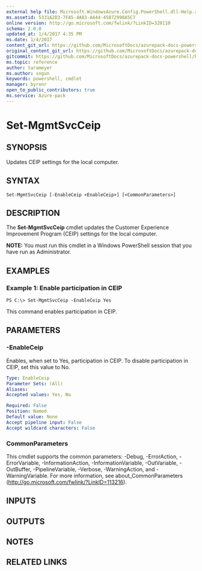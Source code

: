 ```yaml
---
external help file: Microsoft.WindowsAzure.Config.PowerShell.dll-Help.xml
ms.assetid: 5331A2D3-7FA5-4A83-A444-45872998A5C7
online version: http://go.microsoft.com/fwlink/?LinkID=320110
schema: 2.0.0
updated_at: 1/4/2017 4:35 PM
ms.date: 1/4/2017
content_git_url: https://github.com/MicrosoftDocs/azurepack-docs-powershell/blob/live/AzurePack-cmdlets/Configuration/v1.0/Set-MgmtSvcCeip.md
original_content_git_url: https://github.com/MicrosoftDocs/azurepack-docs-powershell/blob/live/AzurePack-cmdlets/Configuration/v1.0/Set-MgmtSvcCeip.md
gitcommit: https://github.com/MicrosoftDocs/azurepack-docs-powershell/blob/676435fba79c23d58e9141828e751b939d2694b8/AzurePack-cmdlets/Configuration/v1.0/Set-MgmtSvcCeip.md
ms.topic: reference
author: tarameyer
ms.author: sngun
keywords: powershell, cmdlet
manager: byronr
open_to_public_contributors: true
ms.service: Azure-pack
---
```


# Set-MgmtSvcCeip

## SYNOPSIS
Updates CEIP settings for the local computer.

## SYNTAX

```
Set-MgmtSvcCeip [-EnableCeip <EnableCeip>] [<CommonParameters>]
```

## DESCRIPTION
The **Set-MgmtSvcCeip** cmdlet updates the Customer Experience Improvement Program (CEIP) settings for the local computer.

**NOTE:** You must run this cmdlet in a Windows PowerShell session that you have run as Administrator.

## EXAMPLES

### Example 1: Enable participation in CEIP
```
PS C:\> Set-MgmtSvcCeip -EnableCeip Yes
```

This command enables participation in CEIP.

## PARAMETERS

### -EnableCeip
Enables, when set to Yes, participation in CEIP.
To disable participation in CEIP, set this value to No.

```yaml
Type: EnableCeip
Parameter Sets: (All)
Aliases: 
Accepted values: Yes, No

Required: False
Position: Named
Default value: None
Accept pipeline input: False
Accept wildcard characters: False
```

### CommonParameters
This cmdlet supports the common parameters: -Debug, -ErrorAction, -ErrorVariable, -InformationAction, -InformationVariable, -OutVariable, -OutBuffer, -PipelineVariable, -Verbose, -WarningAction, and -WarningVariable. For more information, see about_CommonParameters (http://go.microsoft.com/fwlink/?LinkID=113216).

## INPUTS

## OUTPUTS

## NOTES

## RELATED LINKS

